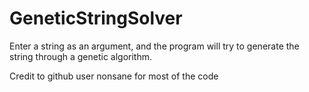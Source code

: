 # GeneticStringSolver

Enter a string as an argument, and the program will try to generate the string through a genetic algorithm.

Credit to github user nonsane for most of the code
